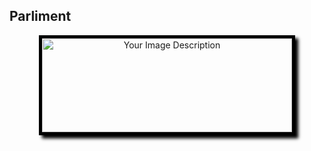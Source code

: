 ## Parliment
<div style="text-align:center;">
  <img src="https://i.ytimg.com/vi/bejTWqmCyaY/maxresdefault.jpg" alt="Your Image Description" height="150px" width="400px" style="border: 5px solid #000; box-shadow: 5px 5px 5px #000;"/>
</div>



